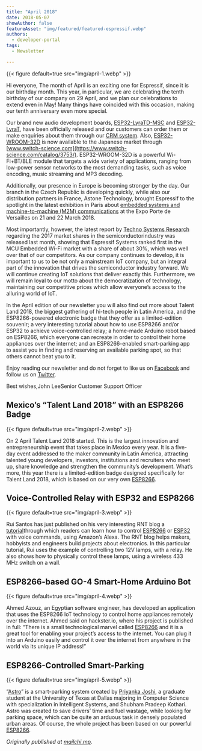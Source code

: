 ```yaml
---
title: "April 2018"
date: 2018-05-07
showAuthor: false
featureAsset: "img/featured/featured-espressif.webp"
authors:
  - developer-portal
tags:
  - Newsletter

---
```

{{< figure
    default=true
    src="img/april-1.webp"
    >}}

Hi everyone, The month of April is an exciting one for Espressif, since it is our birthday month. This year, in particular, we are celebrating the tenth birthday of our company on 29 April, and we plan our celebrations to extend even in May! Many things have coincided with this occasion, making our tenth anniversary even more special.

Our brand new audio development boards, [ESP32-LyraTD-MSC](https://www.espressif.com/sites/default/files/documentation/esp32-lyratd-msc_user_guide_en.pdf) and [ESP32-LyraT](https://docs.espressif.com/projects/esp-adf/en/latest/design-guide/dev-boards/), have been officially released and our customers can order them or make enquiries about them through our [CRM system](https://www.espressif.com/en/company/contact/pre-sale-questions-crm). Also, [ESP32-WROOM-32D](https://www.espressif.com/sites/default/files/documentation/esp32-wroom-32d_esp32-wroom-32u_datasheet_en.pdf) is now available to the Japanese market through [www.switch-science.com](https://www.switch-science.com/catalog/3753/). ESP32-WROOM-32D is a powerful Wi-Fi+BT/BLE module that targets a wide variety of applications, ranging from low-power sensor networks to the most demanding tasks, such as voice encoding, music streaming and MP3 decoding.

Additionally, our presence in Europe is becoming stronger by the day. Our branch in the Czech Republic is developing quickly, while also our distribution partners in France, Astone Technology, brought Espressif to the spotlight in the latest exhibition in Paris about [embedded systems and machine-to-machine (M2M) communications](https://www.zyyne.com/) at the Expo Porte de Versailles on 21 and 22 March 2018.

Most importantly, however, the latest report by [Techno Systems Research](http://www.t-s-r.co.jp/) regarding the 2017 market shares in the semiconductorindustry was released last month, showing that Espressif Systems ranked first in the MCU Embedded Wi-Fi market with a share of about 30%, which was well over that of our competitors. As our company continues to develop, it is important to us to be not only a mainstream IoT company, but an integral part of the innovation that drives the semiconductor industry forward. We will continue creating IoT solutions that deliver exactly this. Furthermore, we will remain loyal to our motto about the democratization of technology, maintaining our competitive prices which allow everyone’s access to the alluring world of IoT.

In the April edition of our newsletter you will also find out more about Talent Land 2018, the biggest gathering of hi-tech people in Latin America, and the ESP8266-powered electronic badge that they offer as a limited-edition souvenir; a very interesting tutorial about how to use ESP8266 and/or ESP32 to achieve voice-controlled relay; a home-made Arduino robot based on ESP8266, which everyone can recreate in order to control their home appliances over the internet; and an ESP8266-enabled smart-parking app to assist you in finding and reserving an available parking spot, so that others cannot beat you to it.

Enjoy reading our newsletter and do not forget to like us on [Facebook](https://www.facebook.com/espressif/) and follow us on [Twitter](https://twitter.com/EspressifSystem).

Best wishes,John LeeSenior Customer Support Officer

## Mexico’s “Talent Land 2018” with an ESP8266 Badge

{{< figure
    default=true
    src="img/april-2.webp"
    >}}

On 2 April Talent Land 2018 started. This is the largest innovation and entrepreneurship event that takes place in Mexico every year. It is a five-day event addressed to the maker community in Latin America, attracting talented young developers, investors, institutions and recruiters who meet up, share knowledge and strengthen the community’s development. What’s more, this year there is a limited-edition badge designed specifically for Talent Land 2018, which is based on our very own [ESP8266](https://www.espressif.com/en/products/hardware/esp8266ex/overview).

## Voice-Controlled Relay with ESP32 and ESP8266

{{< figure
    default=true
    src="img/april-3.webp"
    >}}

Rui Santos has just published on his very interesting RNT blog a [tutorial](https://www.randomnerdtutorials.com/alexa-echo-with-esp32-and-esp8266/)through which readers can learn how to control [ESP8266](https://www.espressif.com/en/products/hardware/esp8266ex/overview) or [ESP32](https://www.espressif.com/en/products/hardware/esp32/overview) with voice commands, using Amazon’s Alexa. The RNT blog helps makers, hobbyists and engineers build projects about electronics. In this particular tutorial, Rui uses the example of controlling two 12V lamps, with a relay. He also shows how to physically control these lamps, using a wireless 433 MHz switch on a wall.

## ESP8266-based GO-4 Smart-Home Arduino Bot

{{< figure
    default=true
    src="img/april-4.webp"
    >}}

Ahmed Azouz, an Egyptian software engineer, has developed an application that uses the ESP8266 IoT technology to control home appliances remotely over the internet. Ahmed said on hackster.io, where his project is published in full: “There is a small technological marvel called [ESP8266](https://www.espressif.com/en/products/hardware/esp8266ex/overview) and it is a great tool for enabling your project’s access to the internet. You can plug it into an Arduino easily and control it over the internet from anywhere in the world via its unique IP address!”

## ESP8266-Controlled Smart-Parking

{{< figure
    default=true
    src="img/april-5.webp"
    >}}

“[Astro](https://www.hackster.io/90426/smart-park-with-astro-6fe898?utm_campaign=new_projects&utm_content=1&utm_medium=email&utm_source=hackster&utm_term=project_name)” is a smart-parking system created by [Priyanka Joshi](https://www.hackster.io/priyanka-joshi), a graduate student at the University of Texas at Dallas majoring in Computer Science with specialization in Intelligent Systems, and Shubham Pradeep Kothari. Astro was created to save drivers’ time and fuel wastage, while looking for parking space, which can be quite an arduous task in densely populated urban areas. Of course, the whole project has been based on our powerful [ESP8266](https://www.espressif.com/en/products/hardware/esp8266ex/overview).


*Originally published at *[*mailchi.mp*](https://mailchi.mp/5c9f4c2f53ba/espressif-esp-news-april-2018)*.*
